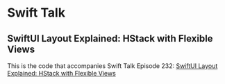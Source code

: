 # Swift Talk
## SwiftUI Layout Explained: HStack with Flexible Views

This is the code that accompanies Swift Talk Episode 232: [SwiftUI Layout Explained: HStack with Flexible Views](https://talk.objc.io/episodes/S01E232-swiftui-layout-explained-hstack-with-flexible-views)
